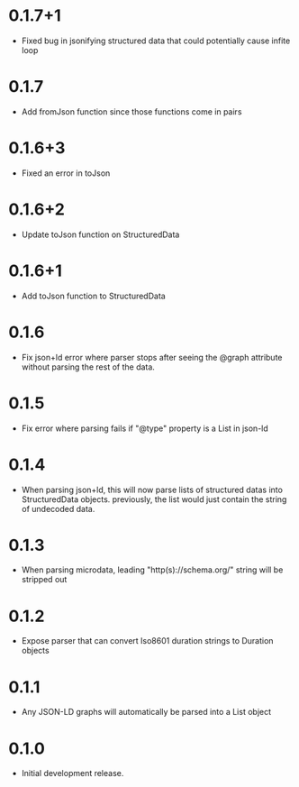 # 0.1.7+1
- Fixed bug in jsonifying structured data that could potentially cause infite loop

# 0.1.7

- Add fromJson function since those functions come in pairs

# 0.1.6+3

- Fixed an error in toJson

# 0.1.6+2

- Update toJson function on StructuredData

# 0.1.6+1

- Add toJson function to StructuredData

# 0.1.6

- Fix json+ld error where parser stops after seeing the @graph attribute without parsing
  the rest of the data.

# 0.1.5

- Fix error where parsing fails if "@type" property is a List<String> in json-ld

# 0.1.4

- When parsing json+ld, this will now parse lists of structured datas into StructuredData objects.
  previously, the list would just contain the string of undecoded data.

# 0.1.3

- When parsing microdata, leading "http(s)://schema.org/" string will be stripped out

# 0.1.2

- Expose parser that can convert Iso8601 duration strings to Duration objects

# 0.1.1

- Any JSON-LD graphs will automatically be parsed into a List<StructuredData> object

# 0.1.0

- Initial development release.
